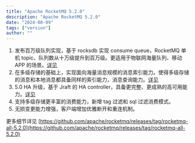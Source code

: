 ```yaml
---
title: "Apache RocketMQ 5.2.0"
description: "Apache RocketMQ 5.2.0"
date: "2024-08-09"
tags: ["version"]
author: ""
---
```


1. 发布百万级队列实现，基于 rocksdb 实现 consume queue，RocketMQ 单机 topic、队列数从十万级提升到百万级。更适用于物联网海量队列、移动 APP 的场景。[详见](https://github.com/apache/rocketmq/issues/7064)
2. 在多级存储的基础上，实现面向海量消息规模的消息索引能力。使得多级存储的消息和本地消息都具备同样的索引能力，消息查询能力。[详见](https://github.com/apache/rocketmq/issues/7545)
3. 5.0 HA 升级，基于 Jraft 的 HA controller，具备更完整、更成熟的高可用能力。[详见](https://github.com/apache/rocketmq/issues/7300)
4. 支持多级存储更丰富的消费能力，新增 tag 过滤和 sql 过滤消费模式。
5. 无损变更能力增强，客户端增加优雅断开和重连机制。

更多细节详见 [https://github.com/apache/rocketmq/releases/tag/rocketmq-all-5.2.0](https://github.com/apache/rocketmq/releases/tag/rocketmq-all-5.2.0)
